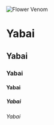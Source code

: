 ![Flower Venom](https://static.wikia.nocookie.net/v__/images/5/56/Kairikibearvenom.png/revision/latest?cb=20180802220826&path-prefix=vocaloidlyrics)

# Yabai
## Yabai
### Yabai
#### Yabai
##### Yabai
###### Yabai
